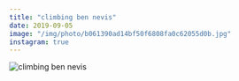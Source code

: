 ```yaml
---
title: "climbing ben nevis"
date: 2019-09-05
image: "/img/photo/b061390ad14bf50f6808fa0c62055d0b.jpg"
instagram: true
---
```


![climbing ben nevis](/img/photo/b061390ad14bf50f6808fa0c62055d0b.jpg)
